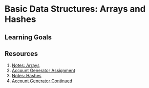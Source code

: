 # Basic Data Structures: Arrays and Hashes

## Learning Goals

## Resources
1. [Notes: Arrays](notes/arrays.md)  
1. [Account Generator Assignment](assignments/account-generator.md)  
1. [Notes: Hashes](notes/hashes.md)  
1. [Account Generator Continued](assignments/account-generator-cont.md)  
